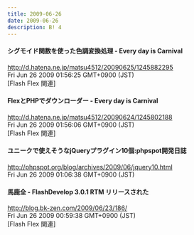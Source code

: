 ```yaml
---
title: 2009-06-26
date: 2009-06-26
description: B! 4
---
```


#### シグモイド関数を使った色調変換処理 - Every day is Carnival
http://d.hatena.ne.jp/matsu4512/20090625/1245882295<br>
Fri Jun 26 2009 01:56:25 GMT+0900 (JST)<br>
[Flash Flex 関連]


#### FlexとPHPでダウンローダー - Every day is Carnival
http://d.hatena.ne.jp/matsu4512/20090624/1245802188<br>
Fri Jun 26 2009 01:56:06 GMT+0900 (JST)<br>
[Flash Flex 関連]


#### ユニークで使えそうなjQueryプラグイン10個:phpspot開発日誌
http://phpspot.org/blog/archives/2009/06/jquery10.html<br>
Fri Jun 26 2009 01:06:38 GMT+0900 (JST)<br>


#### 馬鹿全 - FlashDevelop 3.0.1 RTM リリースされた
http://blog.bk-zen.com/2009/06/23/186/<br>
Fri Jun 26 2009 00:59:38 GMT+0900 (JST)<br>
[Flash Flex 関連]


